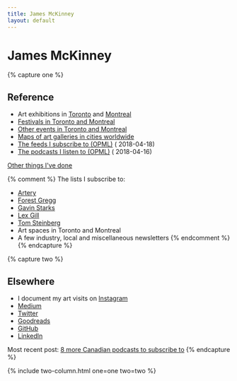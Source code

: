 ```yaml
---
title: James McKinney
layout: default
---
```


# James McKinney

{% capture one %}
## Reference

* Art exhibitions in [Toronto](resources/art/toronto/) and [Montreal](resources/art/montreal/)
* [Festivals in Toronto and Montreal](resources/festivals/)
* [Other events in Toronto and Montreal](resources/events/)
* [Maps of art galleries in cities worldwide](resources/maps/)
* [<span class="glyphicon glyphicon-download"></span> The feeds I subscribe to (OPML)](feeds.xml) (<span class="glyphicon glyphicon-refresh" aria-hidden="true"></span> 2018-04-18)
* [<span class="glyphicon glyphicon-download"></span> The podcasts I listen to (OPML)](podcasts.xml) (<span class="glyphicon glyphicon-refresh" aria-hidden="true"></span> 2018-04-16)

[Other things I've done](projects/)

{% comment %}
The lists I subscribe to:

* [Artery](https://artery.is)
* [Forest Gregg](http://tinyletter.com/slow-news/archive)
* [Gavin Starks](http://dgen.net)
* [Lex Gill](https://tinyletter.com/alittlecloser)
* [Tom Steinberg](http://eepurl.com/bvqAT5)
* Art spaces in Toronto and Montreal
* A few industry, local and miscellaneous newsletters
{% endcomment %}
{% endcapture %}

{% capture two %}
## Elsewhere

* I document my art visits on [Instagram](https://www.instagram.com/mckinney.james/) <i class="fa fa-instagram" aria-hidden="true"></i>
* [Medium](https://medium.com/@jpmckinney/latest) <i class="fa fa-medium" aria-hidden="true"></i>
* [Twitter](https://twitter.com/mckinneyjames) <i class="fa fa-twitter" aria-hidden="true"></i>
* [Goodreads](https://www.goodreads.com/review/list/46218598-james?shelf=read&sort=date_read)
* [GitHub](https://github.com/jpmckinney/) <i class="fa fa-github" aria-hidden="true"></i>
* [LinkedIn](https://www.linkedin.com/in/mckinneyjames/) <i class="fa fa-linkedin" aria-hidden="true"></i>

Most recent post: [8 more Canadian podcasts to subscribe to](https://medium.com/@jpmckinney/8-more-canadian-podcast-to-subscribe-to-202ed0b6abb5)
{% endcapture %}

{% include two-column.html one=one two=two %}
